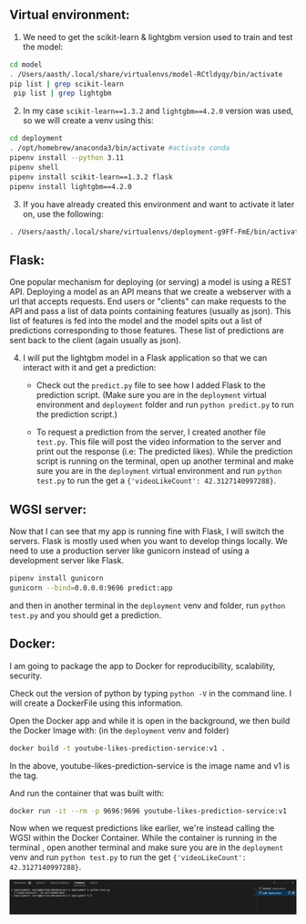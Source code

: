  
 ## Virtual environment:

 1. We need to get the scikit-learn & lightgbm version used to train and test the model:
 ```bash 
 cd model
 . /Users/aasth/.local/share/virtualenvs/model-RCtldyqy/bin/activate
 pip list | grep scikit-learn 
  pip list | grep lightgbm
 ```

 2. In my case `scikit-learn==1.3.2` and `lightgbm==4.2.0` version was used, so we will create a venv using this:
 ```bash
 cd deployment
 . /opt/homebrew/anaconda3/bin/activate #activate conda
pipenv install --python 3.11
pipenv shell
pipenv install scikit-learn==1.3.2 flask
pipenv install lightgbm==4.2.0
 ```

 3. If you have already created this environment and want to activate it later on, use the following:
 ```bash
 . /Users/aasth/.local/share/virtualenvs/deployment-g9Ff-FmE/bin/activate
 ```

## Flask:

One popular mechanism for deploying (or serving) a model is using a REST API. Deploying a model as an API means that we create a webserver with a url that accepts requests. End users or "clients" can make requests to the API and pass a list of data points containing features (usually as json). This list of features is fed into the model and the model spits out a list of predictions corresponding to those features. These list of predictions are sent back to the client (again usually as json).

 4. I will put the lightgbm model in a Flask application so that we can interact with it and get a prediction:
 
    - Check out the `predict.py` file to see how I added Flask to the prediction script. (Make sure you are in the `deployment` virtual environment and `deployment` folder and run `python predict.py` to run the prediction script.)

    - To request a prediction from the server, I created another file `test.py`. This file will post the video information to the server and print out the response (i.e: The predicted likes). While the prediction script is running on the terminal, open up another terminal and make sure you are in the `deployment` virtual environment and run `python test.py` to run the get a `{'videoLikeCount': 42.3127140997288}`. 

## WGSI server:

Now that I can see that my app is running fine with Flask, I will switch the servers. Flask is mostly used when you want to develop things locally. We need to use a production server like gunicorn instead of using a development server like Flask. 

```bash
pipenv install gunicorn
gunicorn --bind=0.0.0.0:9696 predict:app
```
and then in another terminal in the `deployment` venv and folder, run `python test.py` and you should get a prediction.

## Docker:

I am going to package the app to Docker for reproducibility, scalability, security.

Check out the version of python by typing `python -V` in the command line. I will create a DockerFile using this information.

Open the Docker app and while it is open in the background, we then build the Docker Image with:
(in the `deployment` venv and folder)
```bash
docker build -t youtube-likes-prediction-service:v1 .
```
In the above, youtube-likes-prediction-service is the image name and v1 is the tag.

And run the container that was built with:
```bash
docker run -it --rm -p 9696:9696 youtube-likes-prediction-service:v1
```

Now when we request predictions like earlier, we're instead calling the WGSI within the Docker Container. While the container is running in the terminal , open another terminal and make sure you are in the `deployment` venv and run `python test.py` to run the get `{'videoLikeCount': 42.3127140997288}`.

<img src="/images/deployment.png" width=700>